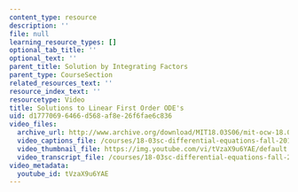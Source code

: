 ```yaml
---
content_type: resource
description: ''
file: null
learning_resource_types: []
optional_tab_title: ''
optional_text: ''
parent_title: Solution by Integrating Factors
parent_type: CourseSection
related_resources_text: ''
resource_index_text: ''
resourcetype: Video
title: Solutions to Linear First Order ODE's
uid: d1777069-6466-d568-af8e-26f6fae6c836
video_files:
  archive_url: http://www.archive.org/download/MIT18.03S06/mit-ocw-18.03-lec3-10feb2003-220k_512kb.mp4
  video_captions_file: /courses/18-03sc-differential-equations-fall-2011/9d988c21c4cb5073a1feb56093120d8e_tVzaX9u6YAE.vtt
  video_thumbnail_file: https://img.youtube.com/vi/tVzaX9u6YAE/default.jpg
  video_transcript_file: /courses/18-03sc-differential-equations-fall-2011/f536f2c9808a04967a12d3d3ceb3598b_tVzaX9u6YAE.pdf
video_metadata:
  youtube_id: tVzaX9u6YAE
---
```

